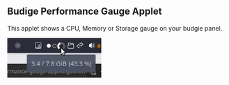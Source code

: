 ## Budige Performance Gauge Applet

This applet shows a CPU, Memory or Storage gauge on your budgie panel.

![Panel1](https://github.com/AkiraMiyakoda/budgie-performance-gauge-applet/raw/master/assets/panel1.png)
